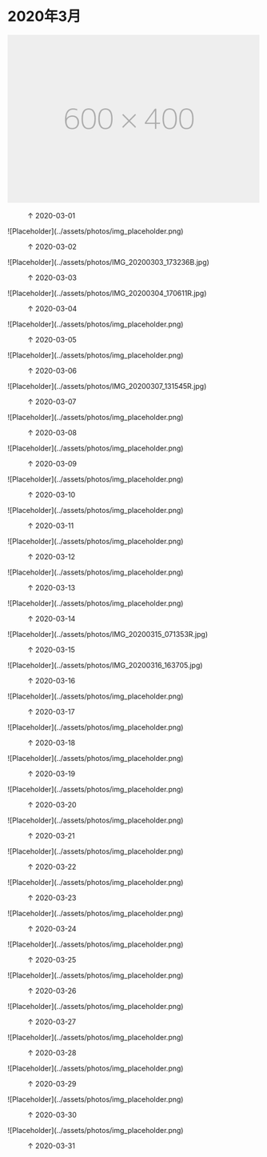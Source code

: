 
# 2020年3月


![Placeholder](../assets/photos/img_placeholder.png)
<figure>
  <figcaption>&#x2191; 2020-03-01 </figcaption>
</figure>
![Placeholder](../assets/photos/img_placeholder.png)
<figure>
  <figcaption>&#x2191; 2020-03-02 </figcaption>
</figure>
![Placeholder](../assets/photos/IMG_20200303_173236B.jpg)
<figure>
  <figcaption>&#x2191; 2020-03-03 </figcaption>
</figure>
![Placeholder](../assets/photos/IMG_20200304_170611R.jpg)
<figure>
  <figcaption>&#x2191; 2020-03-04 </figcaption>
</figure>
![Placeholder](../assets/photos/img_placeholder.png)
<figure>
  <figcaption>&#x2191; 2020-03-05 </figcaption>
</figure>
![Placeholder](../assets/photos/img_placeholder.png)
<figure>
  <figcaption>&#x2191; 2020-03-06 </figcaption>
</figure>
![Placeholder](../assets/photos/IMG_20200307_131545R.jpg)
<figure>
  <figcaption>&#x2191; 2020-03-07 </figcaption>
</figure>
![Placeholder](../assets/photos/img_placeholder.png)
<figure>
  <figcaption>&#x2191; 2020-03-08</figcaption>
</figure>
![Placeholder](../assets/photos/img_placeholder.png)
<figure>
  <figcaption>&#x2191; 2020-03-09 </figcaption>
</figure>
![Placeholder](../assets/photos/img_placeholder.png)
<figure>
  <figcaption>&#x2191; 2020-03-10 </figcaption>
</figure>
![Placeholder](../assets/photos/img_placeholder.png)
<figure>
  <figcaption>&#x2191; 2020-03-11 </figcaption>
</figure>
![Placeholder](../assets/photos/img_placeholder.png)
<figure>
  <figcaption>&#x2191; 2020-03-12 </figcaption>
</figure>
![Placeholder](../assets/photos/img_placeholder.png)
<figure>
  <figcaption>&#x2191; 2020-03-13 </figcaption>
</figure>
![Placeholder](../assets/photos/img_placeholder.png)
<figure>
  <figcaption>&#x2191; 2020-03-14 </figcaption>
</figure>
![Placeholder](../assets/photos/IMG_20200315_071353R.jpg)
<figure>
  <figcaption>&#x2191; 2020-03-15 </figcaption>
</figure>
![Placeholder](../assets/photos/IMG_20200316_163705.jpg)
<figure>
  <figcaption>&#x2191; 2020-03-16 </figcaption>
</figure>
![Placeholder](../assets/photos/img_placeholder.png)
<figure>
  <figcaption>&#x2191; 2020-03-17 </figcaption>
</figure>
![Placeholder](../assets/photos/img_placeholder.png)
<figure>
  <figcaption>&#x2191; 2020-03-18 </figcaption>
</figure>
![Placeholder](../assets/photos/img_placeholder.png)
<figure>
  <figcaption>&#x2191; 2020-03-19 </figcaption>
</figure>
![Placeholder](../assets/photos/img_placeholder.png)
<figure>
  <figcaption>&#x2191; 2020-03-20 </figcaption>
</figure>
![Placeholder](../assets/photos/img_placeholder.png)
<figure>
  <figcaption>&#x2191; 2020-03-21 </figcaption>
</figure>
![Placeholder](../assets/photos/img_placeholder.png)
<figure>
  <figcaption>&#x2191; 2020-03-22 </figcaption>
</figure>
![Placeholder](../assets/photos/img_placeholder.png)
<figure>
  <figcaption>&#x2191; 2020-03-23 </figcaption>
</figure>
![Placeholder](../assets/photos/img_placeholder.png)
<figure>
  <figcaption>&#x2191; 2020-03-24 </figcaption>
</figure>
![Placeholder](../assets/photos/img_placeholder.png)
<figure>
  <figcaption>&#x2191; 2020-03-25 </figcaption>
</figure>
![Placeholder](../assets/photos/img_placeholder.png)
<figure>
  <figcaption>&#x2191; 2020-03-26 </figcaption>
</figure>
![Placeholder](../assets/photos/img_placeholder.png)
<figure>
  <figcaption>&#x2191; 2020-03-27 </figcaption>
</figure>
![Placeholder](../assets/photos/img_placeholder.png)
<figure>
  <figcaption>&#x2191; 2020-03-28 </figcaption>
</figure>
![Placeholder](../assets/photos/img_placeholder.png)
<figure>
  <figcaption>&#x2191; 2020-03-29 </figcaption>
</figure>
![Placeholder](../assets/photos/img_placeholder.png)
<figure>
  <figcaption>&#x2191; 2020-03-30 </figcaption>
</figure>
![Placeholder](../assets/photos/img_placeholder.png)
<figure>
  <figcaption>&#x2191; 2020-03-31 </figcaption>
</figure>
